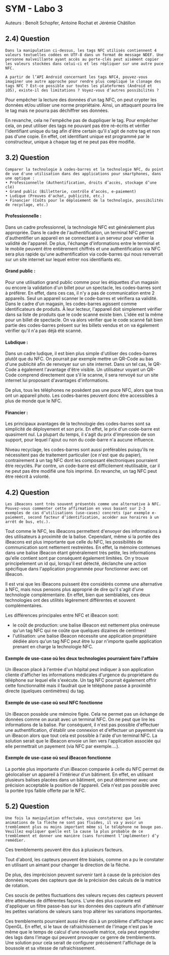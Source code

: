 # SYM - Labo 3

Auteurs : Benoît Schopfer, Antoine Rochat et Jérémie Châtillon

## 2.4) Question

```
Dans la manipulation ci-dessus, les tags NFC utilisés contiennent 4 valeurs textuelles codées en UTF-8 dans un format de message NDEF. Une personne malveillante ayant accès au porte-clés peut aisément copier les valeurs stockées dans celui-ci et les répliquer sur une autre puce NFC. 

A partir de l’API Android concernant les tags NFC4, pouvez-vous imaginer une autre approche pour rendre plus compliqué le clonage des tags NFC ? Est-ce possible sur toutes les plateformes (Android et iOS), existe-il des limitations ? Voyez-vous d’autres possibilités ? 
```

Pour empêcher la lecture des données d'un tag NFC, on peut crypter les données et/ou utiliser une norme propriétaire. Ainsi, un attaquant pourra lire le tag mais ne pourra pas déchiffrer ses données.

En revanche, cela ne l'empêche pas de duppliquer le tag. Pour empêcher cela, on peut utiliser des tags ne pouvant pas être ré-écrits et vérifier l'identifiant unique du tag afin d'être certain qu'il s'agit de notre tag et non pas d'une copie. En effet, cet identifiant unique est programmé par le constructeur, unique à chaque tag et ne peut pas être modifié.

## 3.2) Question

```
Comparer la technologie à codes-barres et la technologie NFC, du point de vue d'une utilisation dans des applications pour smartphones, dans une optique : 
• Professionnelle (Authentification, droits d’accès, stockage d’une clé) 
• Grand public (Billetterie, contrôle d’accès, e-paiement) 
• Ludique (Preuves d'achat, publicité, etc.) 
• Financier (Coûts pour le déploiement de la technologie, possibilités de recyclage, etc.) 
```

#### Professionnelle :

Dans un cadre professionnel, la technologie NFC est généralement plus appropriée. Dans le cadre de l'authentification, un terminal NFC permet d'authentifier un appareil en se connectant à un serveur pour vérifier la validité de l'appareil. De plus, l'échange d'informations entre le terminal et le mobile peuvent être entièrement chiffrés et une authentification via NFC sera plus rapide qu'une authentification via code-barres qui nous renverrait sur un site internet sur lequel entrer nos identifiants etc.

#### Grand public :

Pour une utilisation grand public comme pour les étiquettes d'un magasin ou encore la validation d'un billet pour un spectacle, les codes-barres sont à préférer. En effet, dans ces cas, il n'y a pas de communication entre 2 appareils. Seul un appareil scanner le code-barres et vérifiera sa validité. Dans le cadre d'un magasin, les codes-barres agissent comme identificateurs de produits. À leur lecteur, l'appareil doit simplement vérifier dans sa liste de produits que le code scanné existe bien. L'idée est la même pour un billet de spectacle. On va alors vérifier que le code scanné fait bien partie des codes-barres présent sur les billets vendus et on va également vérifier qu'il n'a pas déjà été scanné.

#### Lubdique :

Dans un cadre ludique, il est bien plus simple d'utiliser des codes-barres plutôt que du NFC. On pourrait par exemple mettre un QR-Code au bas d'une publicité afin de renvoyer sur un site internet. Dans un tel cas, le QR-Code a également l'avantage d'être visible. Un utilisateur voyant un QR-Code comprend directement que s'il le scanne, il sera renvoyé sur un site internet lui proposant d'avantages d'informations.

De plus, tous les téléphones ne posèdent pas une puce NFC, alors que tous ont un appareil photo. Les codes-barres peuvent donc être accessibles à plus de monde que le NFC.

#### Financier :

Les principaux avantages de la technologie des codes-barres sont sa simplicité de déployement et son prix. En effet, le prix d'un code-barre est quasiment nul. La plupart du temps, il s'agit du prix d'impression de son support, pour lequel l'ajout ou non du code-barre n'a aucune influence.

Niveau recyclage, les codes-barres sont aussi préférables puisqu'ils ne nécessitent pas de traitement particulier (ce n'est que du papier), contrairement à un tag NFC dont les composant électroniques pourraient être recyclés. Par contre, un code-barre est difficilement réutilisable, car il ne peut pas être modifié une fois imprimé. En revanche, un tag NFC peut être réécrit à volonté.

## 4.2) Question

```
Les iBeacons sont très souvent présentés comme une alternative à NFC. Pouvez-vous commenter cette affirmation en vous basant sur 2-3 exemples de cas d’utilisations (use-cases) concrets (par exemple e-paiement, second facteur d’identification, accéder aux horaires à un arrêt de bus, etc.).
```

Tout comme le NFC, les iBeacons permettent d'envoyer des informations à des utilisateurs à proximité de la balise. Cependant, même si la portée des iBeacons est plus importante que celle du NFC, les possibilités de communication sont nettement restreintes.
En effet, la mémoire contenues dans une balise iBeacon étant généralement très petite, les informations qu'elle contient sont par conséquent également limitées. On y trouve principelement un id qui, lorsqu'il est détecté, déclanche une action spécifique dans l'application programmée pour fonctionner avec cet iBeacon.

Il est vrai que les iBeacons puissent être considérés comme une alternative à NFC, mais nous pensons plus approprié de dire qu'il s'agit d'une technologie complémentaire. En effet, bien que semblables, ces deux technologies ont des utilités légèrement différentes et souvent complémentaires.

Les différences principales entre NFC et iBeacon sont:

- le coût de production: une balise iBeacon est nettement plus onéreuse qu'un tag NFC qui ne coûte que quelques dizaines de centimes!
- l'utilisation: une balise iBeacon nécessite une application propriétaire dédiée alors qu'un tag NFC peut être lu par n'importe quelle application prenant en charge la technologie NFC.

#### Exemple de use-case où les deux technologies pourraient faire l'affaire

Un iBeacon placé à l'entrée d'un hôpital peut indiquer à son application cliente d'afficher les informations médicales d'urgence du propriétaire du téléphone sur lequel elle s'exécute. Un tag NFC pourrait également offrir cette fonctionnalité mais il faudrait que le téléphone passe à proximité directe (quelques centimètres) du tag.

#### Exemple de use-case où seul NFC fonctionne

Un iBeacon possède une mémoire figée. Cela ne permet pas un échange de données comme on aurait avec un terminal NFC. On ne peut que lire les informations de la balise. Par conséquent, il n'est pas possible d'effectuer une authentification, d'établir une connexion et d'effectuer un payement via un iBeacon alors que tout cela est possible à l'aide d'un terminal NFC.
La solution serait que le iBeacon envoie un lien vers l'application associée qui elle permettrait un payement (via NFC par exemple....).

#### Exemple de use-case où seul iBeacon fonctionne

La portée plus importante d'un iBeacon comparée à celle du NFC permet de géolocaliser un appareil à l'intérieur d'un bâtiment. En effet, en utilisant plusieurs balises placées dans un bâtiment, on peut déterminer avec une précision acceptable la position de l'appareil. Cela n'est pas possible avec la portée trps faible offerte par le NFC.



## 5.2) Question

```
Une fois la manipulation effectuée, vous constaterez que les animations de la flèche ne sont pas fluides, il va y avoir un tremblement plus ou moins important même si le téléphone ne bouge pas. Veuillez expliquer quelle est la cause la plus probable de ce tremblement et donner une manière (sans forcément l’implémenter) d’y remédier. 
```

Ces tremblements peuvent être dus à plusieurs facteurs.

Tout d'abord, les capteurs peuvent être biaisés, comme on a pu le constater en utilisant un aimant pour changer la direction de la flèche.

De plus, des imprécision peuvent survenir tant à cause de la précision des données reçues des capteurs que de la précision des calculs de la matrice de rotation. 

Ces soucis de petites fluctuations des valeurs reçues des capteurs peuvent être atténuées de différentes façons. L'une des plus courante est d'appliquer un filtre passe-bas sur les données des capteurs afin d'atténuer les petites variations de valeurs sans trop altérer les variations importantes.

Ces tremblements pourraient aussi être dûs à un problème d'affichage avec OpenGL. En effet, si le taux de rafraichissement de l'image n'est pas le même que le temps de calcul d'une nouvelle matrice, cela peut engendrer des lags dans l'image qui peuvent provoquer ce genre de tremblements. Une solution pour cela serait de configurer précisément l'affichage de la boussole et sa vitesse de rafraichissement.

  